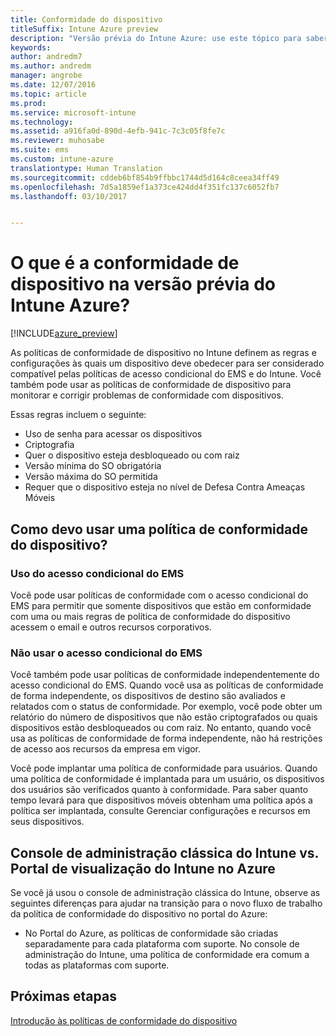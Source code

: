 ```yaml
---
title: Conformidade do dispositivo
titleSuffix: Intune Azure preview
description: "Versão prévia do Intune Azure: use este tópico para saber mais sobre a conformidade do dispositivo no Microsoft Intune"
keywords: 
author: andredm7
ms.author: andredm
manager: angrobe
ms.date: 12/07/2016
ms.topic: article
ms.prod: 
ms.service: microsoft-intune
ms.technology: 
ms.assetid: a916fa0d-890d-4efb-941c-7c3c05f8fe7c
ms.reviewer: muhosabe
ms.suite: ems
ms.custom: intune-azure
translationtype: Human Translation
ms.sourcegitcommit: cddeb6bf854b9ffbbc1744d5d164c8ceea34ff49
ms.openlocfilehash: 7d5a1859ef1a373ce424dd4f351fc137c6052fb7
ms.lasthandoff: 03/10/2017


---
```


# <a name="what-is-device-compliance-in-intune-azure-preview"></a>O que é a conformidade de dispositivo na versão prévia do Intune Azure?

[!INCLUDE[azure_preview](../includes/azure_preview.md)]

As políticas de conformidade de dispositivo no Intune definem as regras e configurações às quais um dispositivo deve obedecer para ser considerado compatível pelas políticas de acesso condicional do EMS e do Intune. Você também pode usar as políticas de conformidade de dispositivo para monitorar e corrigir problemas de conformidade com dispositivos. 

Essas regras incluem o seguinte:

- Uso de senha para acessar os dispositivos
- Criptografia
- Quer o dispositivo esteja desbloqueado ou com raiz
- Versão mínima do SO obrigatória
- Versão máxima do SO permitida
- Requer que o dispositivo esteja no nível de Defesa Contra Ameaças Móveis

<!---##  Concepts
Following are some terms and concepts that are useful to understanding how to use compliance policies.

### Device compliance requirements
Compliance requirements are essentially rules like requiring a device PIN or encryption that you can specify as required or not required for a compliance policy.

### Actions for noncompliance

You can specify what needs to happen when a device is determined as noncompliant. This can be a sequence of actions during a specific time.
When you specify these actions, Intune will automatically initiate them in the sequence you specify. See the following example of a sequence of
actions for a device that continues to be in the noncompliant status for
a week:

-   When the device is first determined to be non-compliant, an email with noncompliant notification is sent to the user.

-   3 days after initial noncompliance state, a follow up reminder is sent to the user.

-   5 days after initial noncompliance state, a final reminder with a notification that access to company resources will be blocked on the device in 2 days if the compliance issues are not remediated is sent to the user.

-   7 days after initial noncompliance state, access to company resources is blocked. This requires that you have conditional access policy that specifies that access from noncompliant devices should    be blocked for services such as Exchange and SharePoint.

### Grace Period

This is the time between when a device is first determined as
noncompliant to when access to company resources on that device is blocked. This time allows for time that the user has to resolve
compliance issues on the device. You can also use this time to create your action sequences to send notifications to the user before their access is blocked.

Remember that you need to implement conditional access policies in addition to compliance policies in order for access to company resources to be blocked.--->

##  <a name="how-should-i-use-a-device-compliance-policy"></a>Como devo usar uma política de conformidade do dispositivo?

### <a name="using-ems-conditional-access"></a>Uso do acesso condicional do EMS
Você pode usar políticas de conformidade com o acesso condicional do EMS para permitir que somente dispositivos que estão em conformidade com uma ou mais regras de política de conformidade do dispositivo acessem o email e outros recursos corporativos.

### <a name="not-using-ems-conditional-access"></a>Não usar o acesso condicional do EMS
Você também pode usar políticas de conformidade independentemente do acesso condicional do EMS.
Quando você usa as políticas de conformidade de forma independente, os dispositivos de destino são avaliados e relatados com o status de conformidade. Por exemplo, você pode obter um relatório do número de dispositivos que não estão criptografados ou quais dispositivos estão desbloqueados ou com raiz. No entanto, quando você usa as políticas de conformidade de forma independente, não há restrições de acesso aos recursos da empresa em vigor.

Você pode implantar uma política de conformidade para usuários. Quando uma política de conformidade é implantada para um usuário, os dispositivos dos usuários são verificados quanto à conformidade. Para saber quanto tempo levará para que dispositivos móveis obtenham uma política após a política ser implantada, consulte Gerenciar configurações e recursos em seus dispositivos.

##  <a name="intune-classic-admin-console-vs-intune-azure-preview-portal"></a>Console de administração clássica do Intune vs. Portal de visualização do Intune no Azure

Se você já usou o console de administração clássica do Intune, observe as seguintes diferenças para ajudar na transição para o novo fluxo de trabalho da política de conformidade do dispositivo no portal do Azure:

-   No Portal do Azure, as políticas de conformidade são criadas separadamente para cada plataforma com suporte. No console de administração do Intune, uma política de conformidade era comum a todas as plataformas com suporte.

<!--- -   In the Azure portal, you have the ability to specify actions and notifications that are intiated when a device is determined to be noncompliant. This ability does not exist in the Intune admin console.

-   In the Azure portal, you can set a grace period to allow time for the end-user to get their device back to compliance status before they completely lose the ability to get company data on their device. This is not available in the Intune admin console.--->

##  <a name="next-steps"></a>Próximas etapas

[Introdução às políticas de conformidade do dispositivo](get-started-with-device-compliance.md)


<!---### See also

Conditional access--->

